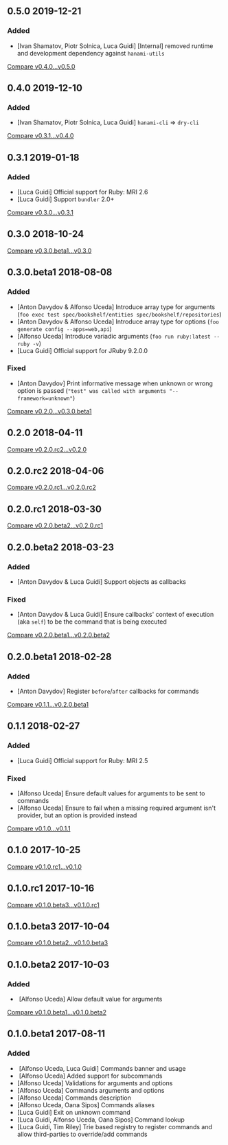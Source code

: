## 0.5.0 2019-12-21


### Added

- [Ivan Shamatov, Piotr Solnica, Luca Guidi] [Internal] removed runtime and development dependency against `hanami-utils`

[Compare v0.4.0...v0.5.0](https://github.com/dry-rb/dry-cli/compare/v0.4.0...v0.5.0)

## 0.4.0 2019-12-10


### Added

- [Ivan Shamatov, Piotr Solnica, Luca Guidi] `hanami-cli` => `dry-cli`

[Compare v0.3.1...v0.4.0](https://github.com/dry-rb/dry-cli/compare/v0.3.1...v0.4.0)

## 0.3.1 2019-01-18


### Added

- [Luca Guidi] Official support for Ruby: MRI 2.6
- [Luca Guidi] Support `bundler` 2.0+

[Compare v0.3.0...v0.3.1](https://github.com/dry-rb/dry-cli/compare/v0.3.0...v0.3.1)

## 0.3.0 2018-10-24


[Compare v0.3.0.beta1...v0.3.0](https://github.com/dry-rb/dry-cli/compare/v0.3.0.beta1...v0.3.0)

## 0.3.0.beta1 2018-08-08


### Added

- [Anton Davydov & Alfonso Uceda] Introduce array type for arguments (`foo exec test spec/bookshelf/entities spec/bookshelf/repositories`)
- [Anton Davydov & Alfonso Uceda] Introduce array type for options (`foo generate config --apps=web,api`)
- [Alfonso Uceda] Introduce variadic arguments (`foo run ruby:latest -- ruby -v`)
- [Luca Guidi] Official support for JRuby 9.2.0.0

### Fixed

- [Anton Davydov] Print informative message when unknown or wrong option is passed (`"test" was called with arguments "--framework=unknown"`)

[Compare v0.2.0...v0.3.0.beta1](https://github.com/dry-rb/dry-cli/compare/v0.2.0...v0.3.0.beta1)

## 0.2.0 2018-04-11


[Compare v0.2.0.rc2...v0.2.0](https://github.com/dry-rb/dry-cli/compare/v0.2.0.rc2...v0.2.0)

## 0.2.0.rc2 2018-04-06


[Compare v0.2.0.rc1...v0.2.0.rc2](https://github.com/dry-rb/dry-cli/compare/v0.2.0.rc1...v0.2.0.rc2)

## 0.2.0.rc1 2018-03-30


[Compare v0.2.0.beta2...v0.2.0.rc1](https://github.com/dry-rb/dry-cli/compare/v0.2.0.beta2...v0.2.0.rc1)

## 0.2.0.beta2 2018-03-23


### Added

- [Anton Davydov & Luca Guidi] Support objects as callbacks

### Fixed

- [Anton Davydov & Luca Guidi] Ensure callbacks' context of execution (aka `self`) to be the command that is being executed

[Compare v0.2.0.beta1...v0.2.0.beta2](https://github.com/dry-rb/dry-cli/compare/v0.2.0.beta1...v0.2.0.beta2)

## 0.2.0.beta1 2018-02-28


### Added

- [Anton Davydov] Register `before`/`after` callbacks for commands

[Compare v0.1.1...v0.2.0.beta1](https://github.com/dry-rb/dry-cli/compare/v0.1.1...v0.2.0.beta1)

## 0.1.1 2018-02-27


### Added

- [Luca Guidi] Official support for Ruby: MRI 2.5

### Fixed

- [Alfonso Uceda] Ensure default values for arguments to be sent to commands
- [Alfonso Uceda] Ensure to fail when a missing required argument isn't provider, but an option is provided instead

[Compare v0.1.0...v0.1.1](https://github.com/dry-rb/dry-cli/compare/v0.1.0...v0.1.1)

## 0.1.0 2017-10-25


[Compare v0.1.0.rc1...v0.1.0](https://github.com/dry-rb/dry-cli/compare/v0.1.0.rc1...v0.1.0)

## 0.1.0.rc1 2017-10-16


[Compare v0.1.0.beta3...v0.1.0.rc1](https://github.com/dry-rb/dry-cli/compare/v0.1.0.beta3...v0.1.0.rc1)

## 0.1.0.beta3 2017-10-04


[Compare v0.1.0.beta2...v0.1.0.beta3](https://github.com/dry-rb/dry-cli/compare/v0.1.0.beta2...v0.1.0.beta3)

## 0.1.0.beta2 2017-10-03


### Added

-  [Alfonso Uceda] Allow default value for arguments

[Compare v0.1.0.beta1...v0.1.0.beta2](https://github.com/dry-rb/dry-cli/compare/v0.1.0.beta1...v0.1.0.beta2)

## 0.1.0.beta1 2017-08-11


### Added

-  [Alfonso Uceda, Luca Guidi] Commands banner and usage
-  [Alfonso Uceda] Added support for subcommands
- [Alfonso Uceda] Validations for arguments and options
- [Alfonso Uceda] Commands arguments and options
- [Alfonso Uceda] Commands description
- [Alfonso Uceda, Oana Sipos] Commands aliases
- [Luca Guidi] Exit on unknown command
- [Luca Guidi, Alfonso Uceda, Oana Sipos] Command lookup
- [Luca Guidi, Tim Riley] Trie based registry to register commands and allow third-parties to override/add commands
